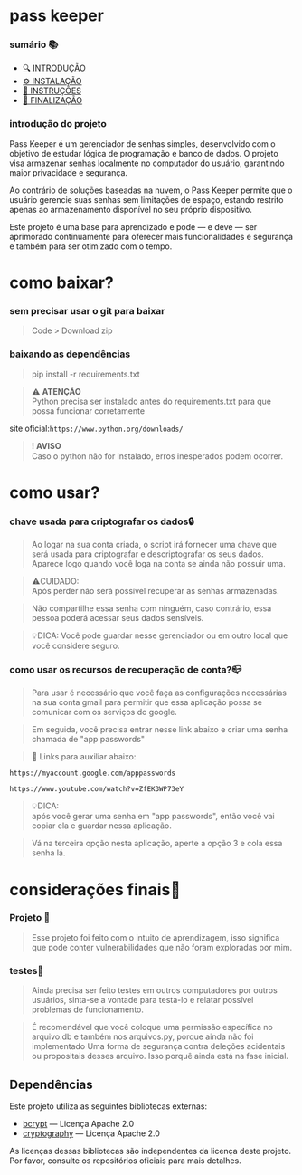 # pass keeper<br>
### sumário 📚
- [🔍 INTRODUÇÃO](#introdução-do-projeto)
- [⚙️ INSTALAÇÃO](#como-baixar)
- [🚀 INSTRUÇÕES](#como-usar)
- [🏁 FINALIZAÇÃO](#considerações-finais)

### introdução do projeto

Pass Keeper é um gerenciador de senhas simples, desenvolvido com o objetivo de estudar lógica de programação e banco de dados. O projeto visa armazenar senhas localmente no computador do usuário, garantindo maior privacidade e segurança.

Ao contrário de soluções baseadas na nuvem, o Pass Keeper permite que o usuário gerencie suas senhas sem limitações de espaço, estando restrito apenas ao armazenamento disponível no seu próprio dispositivo.

Este projeto é uma base para aprendizado e pode — e deve — ser aprimorado continuamente para oferecer mais funcionalidades e segurança e também para ser otimizado com o tempo.

# como baixar? 
### sem precisar usar o git para baixar
> Code > Download zip
### baixando as dependências
>pip install -r requirements.txt

> ⚠️ **ATENÇÃO**<br>
> Python precisa ser instalado antes do requirements.txt para que possa funcionar corretamente <br>

site oficial:```https://www.python.org/downloads/```

> ❕	**AVISO**<br>
>Caso o python não for instalado, erros inesperados podem ocorrer.

# como usar?
### chave usada para criptografar os dados🔒
>Ao logar na sua conta criada, o script irá fornecer uma chave que será usada para criptografar e descriptografar os seus dados. Aparece logo quando você loga na conta se ainda não possuir uma.

>⚠️CUIDADO: <br>
>Após perder não será possível recuperar as senhas armazenadas.

>Não compartilhe essa senha com ninguém, caso contrário, essa pessoa poderá acessar seus dados sensíveis.

> 💡DICA: Você pode guardar nesse gerenciador ou em outro local que você considere seguro.

### como usar os recursos de recuperação de conta?📪
>Para usar é necessário que você faça as configurações necessárias na sua conta gmail para permitir que essa aplicação possa se comunicar com os serviços do google.

> Em seguida, você precisa entrar nesse link abaixo e criar uma senha chamada de "app passwords"

>🔗 Links para auxiliar abaixo:
```
https://myaccount.google.com/apppasswords
```
```
https://www.youtube.com/watch?v=ZfEK3WP73eY
```
>💡DICA: <br>
>após você gerar uma senha em "app passwords", então você vai copiar ela e guardar nessa aplicação.

>Vá na terceira opção nesta aplicação, aperte a opção 3 e cola essa senha lá.

# considerações finais💭
### Projeto 🧾
> Esse projeto foi feito com o intuito de aprendizagem, isso significa que pode conter vulnerabilidades que não foram exploradas por mim.

### testes🚧
> Ainda precisa ser feito testes em outros computadores por outros usuários, sinta-se a vontade para testa-lo e relatar possível problemas de funcionamento.

> É recomendável que você coloque uma permissão específica no arquivo.db e também nos arquivos.py, porque ainda não foi implementado Uma forma de segurança contra deleções acidentais ou propositais desses arquivo. Isso porquê ainda está na fase inicial.

## Dependências

Este projeto utiliza as seguintes bibliotecas externas:

- [bcrypt](https://pypi.org/project/bcrypt/) — Licença Apache 2.0  
- [cryptography](https://pypi.org/project/cryptography/) — Licença Apache 2.0  

As licenças dessas bibliotecas são independentes da licença deste projeto. Por favor, consulte os repositórios oficiais para mais detalhes.